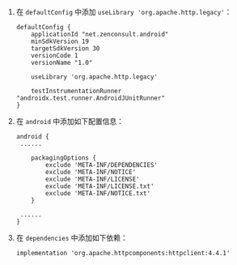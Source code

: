 1. 在 `defaultConfig` 中添加 `useLibrary 'org.apache.http.legacy'`：

   ```
   defaultConfig {
       applicationId "net.zenconsult.android"
       minSdkVersion 19
       targetSdkVersion 30
       versionCode 1
       versionName "1.0"
   
       useLibrary 'org.apache.http.legacy'
   
       testInstrumentationRunner "androidx.test.runner.AndroidJUnitRunner"
   }
   ```

2. 在 `android` 中添加如下配置信息：

   ```
   android {
   	......
   
       packagingOptions {
           exclude 'META-INF/DEPENDENCIES'
           exclude 'META-INF/NOTICE'
           exclude 'META-INF/LICENSE'
           exclude 'META-INF/LICENSE.txt'
           exclude 'META-INF/NOTICE.txt'
       }
   
   	......
   }
   ```

3. 在 `dependencies` 中添加如下依赖：

   ```
   implementation 'org.apache.httpcomponents:httpclient:4.4.1'
   ```

   

